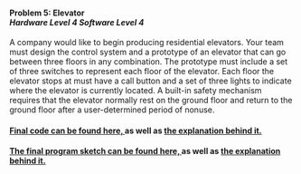 <h4>Problem 5: Elevator <br><i>Hardware Level 4 Software Level 4</i><br></h4>
A company would like to begin producing residential elevators. Your team must design the control system and a prototype of an elevator that can go between three floors in any combination. The prototype must include a set of three switches to represent each floor of the elevator. Each floor the elevator stops at must have a call button and a set of three lights to indicate where the elevator is currently located. A built-in safety mechanism requires that the elevator normally rest on the ground floor and return to the ground floor after a user-determined period of nonuse.<br>
<h4><a href="https://github.com/rcyaon/PLTW-Elevator/blob/main/A3_1_7.c">Final code can be found here, </a> as well as <a href="https://github.com/rcyaon/PLTW-Elevator/blob/main/3.1.7.%20Elevator.pdf">the explanation behind it.</a></h4>
<h4><a href="https://github.com/rcyaon/PLTW-Elevator/blob/main/A3_1_7.c">The final program sketch can be found here, </a> as well as <a href="https://github.com/rcyaon/PLTW-Elevator/blob/main/3.1.7.%20Elevator.pdf">the explanation behind it.</a></h4>
